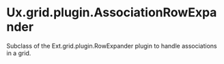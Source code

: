 Ux.grid.plugin.AssociationRowExpander
=====================================

Subclass of the Ext.grid.plugin.RowExpander plugin to handle associations in a grid.
